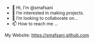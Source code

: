 - 👋 Hi, I’m @smafsani
- 👀 I’m interested in making projects.
- 💞️ I’m looking to collaborate on...
- 📫 How to reach me ...

My Website: https://smafsani.github.com

<!---
smafsani/smafsani is a ✨ special ✨ repository because its `README.md` (this file) appears on your GitHub profile.
You can click the Preview link to take a look at your changes.
--->
